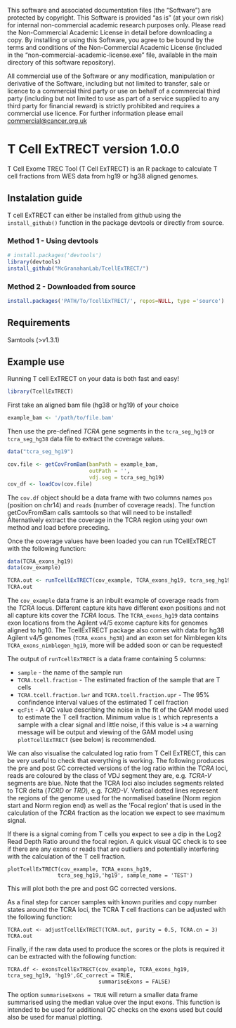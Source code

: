 
This software and associated documentation files (the “Software”) are protected by copyright. This Software is provided “as is” (at your own risk) for internal non-commercial academic research purposes only. Please read the Non-Commercial Academic License in detail before downloading a copy. By installing or using this Software, you agree to be bound by the terms and conditions of the Non-Commercial Academic License (included in the “non-commercial-academic-license.exe” file, available in the main directory of this software repository). 

All commercial use of the Software or any modification, manipulation or derivative of the Software, including but not limited to transfer, sale or licence to a commercial third party or use on behalf of a commercial third party (including but not limited to use as part of a service supplied to any third party for financial reward) is strictly prohibited and requires a commercial use licence. For further information please email commercial@cancer.org.uk

# T Cell ExTRECT version 1.0.0

T Cell Exome TREC Tool (T Cell ExTRECT) is an R package to calculate T cell fractions from WES data from hg19 or hg38 aligned genomes.


## Instalation guide

T cell ExTRECT can either be installed from github using the `install_github()` function in the package devtools or directly from source.

### Method 1 - Using devtools

```r
# install.packages('devtools')
library(devtools)
install_github("McGranahanLab/TcellExTRECT/")

```

### Method 2 - Downloaded from source


```r
install.packages('PATH/To/TcellExTRECT/', repos=NULL, type ='source')
```

## Requirements

Samtools (>v1.3.1)

## Example use
Running T cell ExTRECT on your data is both fast and easy!

```r
library(TcellExTRECT)
```

First take an aligned bam file (hg38 or hg19) of your choice

```r
example_bam <- '/path/to/file.bam'
```

Then use the pre-defined *TCRA* gene segments in the `tcra_seg_hg19` or `tcra_seg_hg38` data file to extract the coverage values. 

```r
data("tcra_seg_hg19")
```

```r
cov.file <- getCovFromBam(bamPath = example_bam,
                          outPath = '',
                          vdj.seg = tcra_seg_hg19)
cov_df <- loadCov(cov.file)
```

The `cov.df` object should be a data frame with two columns names `pos` (position on chr14) and `reads` (number of coverage reads). The function getCovFromBam calls samtools so that will need to be installed! Alternatively extract the coverage in the TCRA region using your own method and load before preceding.


Once the coverage values have been loaded you can run TCellExTRECT with the following function:

```r
data(TCRA_exons_hg19)
data(cov_example)

TCRA.out <- runTcellExTRECT(cov_example, TCRA_exons_hg19, tcra_seg_hg19, 'hg19')
TCRA.out
```

The `cov_example` data frame is an inbuilt example of coverage reads from the *TCRA* locus. Different capture kits have different exon positions and not all capture kits cover the *TCRA* locus. The `TCRA_exons_hg19` data contains exon locations from the Agilent v4/5 exome capture kits for genomes aligned to hg10. The TcellExTRECT package also comes with data for hg38 Agilent v4/5 genomes (`TCRA_exons_hg38`) and an exon set for Nimblegen kits `TCRA_exons_nimblegen_hg19`, more will be added soon or can be requested!

The output of `runTcellExTRECT` is a data frame containing 5 columns:

* `sample` - the name of the sample run
* `TCRA.tcell.fraction` - The estimated fraction of the sample that are T cells
* `TCRA.tcell.fraction.lwr` and `TCRA.tcell.fraction.upr` - The 95\% confindence interval values of the estimated T cell fraction
* `qcFit` - A QC value describing the noise in the fit of the GAM model used to estimate the T cell fraction. Minimum value is `1` which represents a sample with a clear signal and little noise, if this value is `>4` a warning message will be output and viewing of the GAM model using `plotTcellExTRECT` (see below) is recommended.

We can also visualise the calculated log ratio from T Cell ExTRECT, this can be very useful to check that everything is working. The following produces the pre and post GC corrected versions of the log ratio within the *TCRA* loci, reads are coloured by the class of VDJ segment they are, e.g. *TCRA-V* segments are blue. Note that the TCRA loci also includes segments related to TCR delta (*TCRD* or *TRD*), e.g. *TCRD-V*. Vertical dotted lines represent the regions of the genome used for the normalised baseline (Norm region start and Norm region end) as well as the 'Focal region' that is used in the calculation of the *TCRA* fraction as the location we expect to see maximum signal.

If there is a signal coming from T cells you expect to see a dip in the Log2 Read Depth Ratio around the focal region. A quick visual QC check is to see if there are any exons or reads that are outliers and potentially interfering with the calculation of the T cell fraction.

```
plotTcellExTRECT(cov_example, TCRA_exons_hg19,
                tcra_seg_hg19,'hg19', sample_name = 'TEST')
```

This will plot both the pre and post GC corrected versions. 

As a final step for cancer samples with known purities and copy number states around the TCRA loci, the TCRA T cell fractions can be adjusted with the following function:

```
TCRA.out <- adjustTcellExTRECT(TCRA.out, purity = 0.5, TCRA.cn = 3)
TCRA.out
```

Finally, if the raw data used to produce the scores or the plots is required it can be extracted with the following function:

```
TCRA.df <- exonsTcellExTRECT(cov_example, TCRA_exons_hg19, tcra_seg_hg19, 'hg19',GC_correct = TRUE,
                             summariseExons = FALSE)

```

The option `summariseExons = TRUE` will return a smaller data frame summarised using the median value over the input exons. This function is intended to be used for additional QC checks on the exons used but could also be used for manual plotting.


